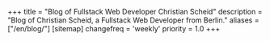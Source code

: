 +++
title = "Blog of Fullstack Web Developer Christian Scheid"
description = "Blog of Christian Scheid, a Fullstack Web Developer from Berlin."
aliases = ["/en/blog/"]
[sitemap]
  changefreq = 'weekly'
  priority = 1.0
+++
